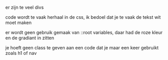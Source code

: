 er zijn te veel divs

code wordt te vaak herhaal in de css, ik bedoel dat je te vaak de tekst wit moet maken

er wordt geen gebruik gemaak van ::root variables, daar had de roze kleur en de gradiant in zitten

je hoeft geen class te geven aan een code dat je maar een keer gebruikt zoals h1 of nav